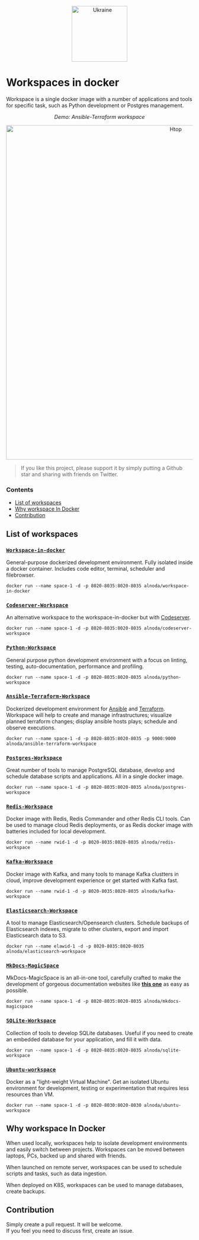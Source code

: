 <!-- <p align="center">
  <img src="https://github.com/bluxmit/alnoda-workspaces/blob/main/img/Alnoda-white.svg" alt="Alnoda logo" width="150">
</p>  -->

<p align="center">
  <img src="https://github.com/bluxmit/alnoda-workspaces/blob/main/img/ukraine-flag.png" alt="Ukraine" width="150">
</p> 

# Workspaces in docker

Workspace is a single docker image with a number of applications and tools for specific task, 
such as Python development or Postgres management.

<div align="center" style="font-style: italic;">
    Demo: Ansible-Terraform workspace
</div>

<p align="center">
  <img src="https://raw.githubusercontent.com/bluxmit/alnoda-workspaces/main/workspaces/ansible-terraform-workspace/img/ansible-terraform-wid.gif" alt="Htop" width="900">
</p>

> If you like this project, please support it by simply putting a Github star and sharing with friends on Twitter.
 
### Contents

* [List of workspaces](#list-of-workspaces)
* [Why workspace In Docker](#why-workspace-in-docker)
* [Contribution](#contribution)

## List of workspaces

### [`Workspace-in-docker`](./workspaces/workspace-in-docker/README.md) 
General-purpose dockerized development environment. Fully isolated inside a docker container. 
Includes code editor, terminal, scheduler and filebrowser. 

```
docker run --name space-1 -d -p 8020-8035:8020-8035 alnoda/workspace-in-docker
```

### [`Codeserver-Workspace`](./workspaces/codeserver-workspace/README.md) 
An alternative workspace to the workspace-in-docker but with [Codeserver](https://github.com/cdr/code-server).   

```
docker run --name space-1 -d -p 8020-8035:8020-8035 alnoda/codeserver-workspace
```

### [`Python-Workspace`](./workspaces/python-workspace/README.md) 
General purpose python development environment with a focus on 
linting, testing, auto-documentation, performance and profiling. 

```
docker run --name space-1 -d -p 8020-8035:8020-8035 alnoda/python-workspace
```

### [`Ansible-Terraform-Workspace`](./workspaces/ansible-terraform-workspace/README.md) 
Dockerized development environment for [Ansible](https://docs.ansible.com/) and [Terraform](https://www.terraform.io/). 
Workspace will help to create and manage infrastructures; visualize planned terraform changes; 
display ansible hosts plays; schedule and observe executions.  

```
docker run --name space-1 -d -p 8020-8035:8020-8035 -p 9000:9000 alnoda/ansible-terraform-workspace
```

### [`Postgres-Workspace`](./workspaces/postgres-workspace/README.md) 
Great number of tools to manage PostgreSQL database, develop and schedule database scripts and applications. 
All in a single docker image.

```
docker run --name space-1 -d -p 8020-8035:8020-8035 alnoda/postgres-workspace
```

### [`Redis-Workspace`](./workspaces/redis-workspace/README.md) 
Docker image with Redis, Redis Commander and other Redis CLI tools. Can be used to manage cloud Redis deployments, 
or as Redis docker image with batteries included for local development.

```
docker run --name rwid-1 -d -p 8020-8035:8020-8035 alnoda/redis-workspace
```

### [`Kafka-Workspace`](./workspaces/kafka-workspace/README.md) 
Docker image with Kafka, and many tools to manage Kafka clustters in cloud, improve development experience 
or get started with Kafka fast.

```
docker run --name rwid-1 -d -p 8020-8035:8020-8035 alnoda/kafka-workspace
```

### [`Elasticsearch-Workspace`](./workspaces/elasticsearch-workspace/README.md) 
A tool to manage Elasticsearch/Opensearch clusters. Schedule backups of Elasticsearch indexes, 
migrate to other clusters, export and import Elasticsearch data to S3.
```
docker run --name elawid-1 -d -p 8020-8035:8020-8035 alnoda/elasticsearch-workspace
```

### [`MkDocs-MagicSpace`](./workspaces/mkdocs-magicspace/README.md) 
MkDocs-MagicSpace is an all-in-one tool, carefully crafted to make the development of gorgeous documentation 
websites like [**this one**](https://mkdocs-magicspace.alnoda.org/) as easy as possible.  

```
docker run --name space-1 -d -p 8020-8035:8020-8035 alnoda/mkdocs-magicspace
```

### [`SQLite-Workspace`](./workspaces/sqlite-workspace/README.md) 
Collection of tools to develop SQLite databases. Useful if you need to create an embedded database for your application, 
and fill it with data.   
```
docker run --name space-1 -d -p 8020-8035:8020-8035 alnoda/sqlite-workspace
```

### [`Ubuntu-workspace`](./workspaces/ubuntu-workspace/README.md) 
Docker as a "light-weight Virtual Machine". Get an isolated Ubuntu environment for development, testing or experimentation 
that requires less resources than VM.    

```
docker run --name space-1 -d -p 8020-8030:8020-8030 alnoda/ubuntu-workspace
```


## Why workspace In Docker 

When used locally, workspaces help to isolate development environments and easily switch between projects. Workspaces can be moved between laptops, PCs, 
backed up and shared with friends.  

When launched on remote server, workspaces can be used to schedule scripts and tasks, such as data ingestion.   

When deployed on K8S, workspaces can be used to manage databases, create backups.   



## Contribution

Simply create a pull request. It will be welcome.  
If you feel you need to discuss first, create an issue.



